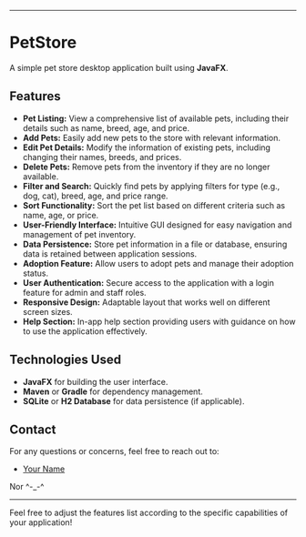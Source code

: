 
---

# PetStore

A simple pet store desktop application built using **JavaFX**.

## Features

- **Pet Listing:** View a comprehensive list of available pets, including their details such as name, breed, age, and price.
- **Add Pets:** Easily add new pets to the store with relevant information.
- **Edit Pet Details:** Modify the information of existing pets, including changing their names, breeds, and prices.
- **Delete Pets:** Remove pets from the inventory if they are no longer available.
- **Filter and Search:** Quickly find pets by applying filters for type (e.g., dog, cat), breed, age, and price range.
- **Sort Functionality:** Sort the pet list based on different criteria such as name, age, or price.
- **User-Friendly Interface:** Intuitive GUI designed for easy navigation and management of pet inventory.
- **Data Persistence:** Store pet information in a file or database, ensuring data is retained between application sessions.
- **Adoption Feature:** Allow users to adopt pets and manage their adoption status.
- **User Authentication:** Secure access to the application with a login feature for admin and staff roles.
- **Responsive Design:** Adaptable layout that works well on different screen sizes.
- **Help Section:** In-app help section providing users with guidance on how to use the application effectively.

## Technologies Used

- **JavaFX** for building the user interface.
- **Maven** or **Gradle** for dependency management.
- **SQLite** or **H2 Database** for data persistence (if applicable).

## Contact

For any questions or concerns, feel free to reach out to:

- [Your Name](https://github.com/NorhanAbdelmonem)


Nor ^-_-^

---

Feel free to adjust the features list according to the specific capabilities of your application!
